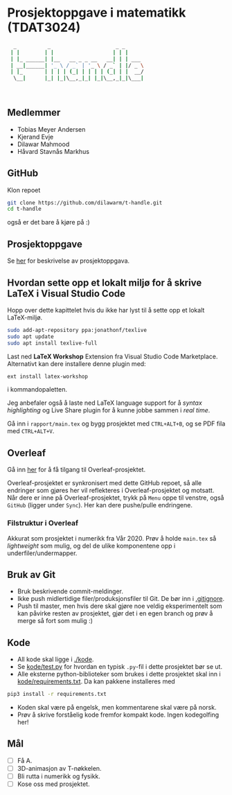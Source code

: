 # Prosjektoppgave i matematikk (TDAT3024)
```sh
  _          _                     _ _      
 | |        | |                   | | |     
 | |_ ______| |__   __ _ _ __   __| | | ___ 
 | __|______| '_ \ / _` | '_ \ / _` | |/ _ \
 | |_       | | | | (_| | | | | (_| | |  __/
  \__|      |_| |_|\__,_|_| |_|\__,_|_|\___|
                                            
                                            
```
## Medlemmer
* Tobias Meyer Andersen
* Kjerand Evje
* Dilawar Mahmood
* Håvard Stavnås Markhus
## GitHub
Klon repoet
```sh
git clone https://github.com/dilawarm/t-handle.git
cd t-handle
```
også er det bare å kjøre på :)

## Prosjektoppgave
Se [her](prosjektoppgave.pdf) for beskrivelse av prosjektoppgava.

## Hvordan sette opp et lokalt miljø for å skrive LaTeX i Visual Studio Code
Hopp over dette kapittelet hvis du ikke har lyst til å sette opp et lokalt LaTeX-miljø.
```sh
sudo add-apt-repository ppa:jonathonf/texlive
sudo apt update
sudo apt install texlive-full
```
Last ned __LaTeX Workshop__ Extension fra Visual Studio Code Marketplace. Alternativt kan dere installere denne plugin med:
```sh
ext install latex-workshop
```
i kommandopaletten.

Jeg anbefaler også å laste ned LaTeX language support for å _syntax highlighting_ og Live Share plugin for å kunne jobbe sammen i _real time_.

Gå inn i `rapport/main.tex` og bygg prosjektet med `CTRL+ALT+B`, og se PDF fila med `CTRL+ALT+V`.

## Overleaf
Gå inn [her](https://www.overleaf.com/3354617332fykwyfcpdjhb) for å få tilgang til Overleaf-prosjektet. 

Overleaf-prosjektet er synkronisert med dette GitHub repoet, så alle endringer som gjøres her vil reflekteres i Overleaf-prosjektet og motsatt. Når dere er inne på Overleaf-prosjektet, trykk på `Menu` oppe til venstre, også `GitHub` (ligger under `Sync`). Her kan dere pushe/pulle endringene.

### Filstruktur i Overleaf
Akkurat som prosjektet i numerikk fra Vår 2020. Prøv å holde `main.tex` så _lightweight_ som mulig, og del de ulike komponentene opp i underfiler/undermapper.

## Bruk av Git
* Bruk beskrivende commit-meldinger.
* Ikke push midlertidige filer/produksjonsfiler til Git. De bør inn i [.gitignore](.gitignore).
* Push til master, men hvis dere skal gjøre noe veldig eksperimentelt som kan påvirke resten av prosjektet, gjør det i en egen branch og prøv å merge så fort som mulig :)

## Kode 
* All kode skal ligge i [./kode](./kode).
* Se [kode/test.py](./kode/test.py) for hvordan en typisk `.py`-fil i dette prosjektet bør se ut.
* Alle eksterne python-biblioteker som brukes i dette prosjektet skal inn i [kode/requirements.txt](./kode/requirements.txt). Da kan pakkene installeres med
```sh
pip3 install -r requirements.txt
```
* Koden skal være på engelsk, men kommentarene skal være på norsk.
* Prøv å skrive forståelig kode fremfor kompakt kode. Ingen kodegolfing her!

## Mål
- [ ] Få A.
- [ ] 3D-animasjon av T-nøkkelen.
- [ ] Bli rutta i numerikk og fysikk.
- [ ] Kose oss med prosjektet.
